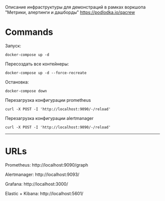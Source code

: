 Описание инфраструктуры для демонстраций в рамках воркшопа "Метрики, алертинги и дашборды" https://podlodka.io/qacrew

# Commands

Запуск:
```
docker-compose up -d
```

Пересоздать все контейнеры:
```
docker-compose up -d --force-recreate
```

Остановка:
```
docker-compose down
```

Перезагрузка конфигурации prometheus
```
curl -X POST -I 'http://localhost:9090/-/reload'
```

Перезагрузка конфигурации alertmanager
```
curl -X POST -I 'http://localhost:9090/-/reload'
```

-----------------------
# URLs

Prometheus:
http://localhost:9090/graph

Alertmanager:
http://localhost:9093/

Grafana:
http://localhost:3000/

Elastic + Kibana:
http://localhost:5601/
